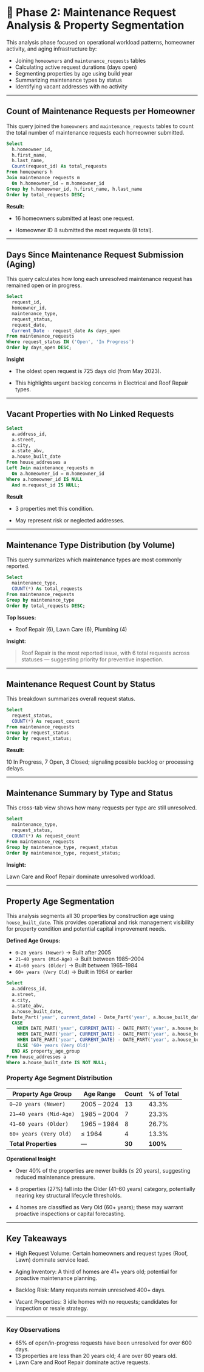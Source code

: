 # 🧾 Phase 2: Maintenance Request Analysis & Property Segmentation

This analysis phase focused on operational workload patterns, homeowner activity, and aging infrastructure by:

- Joining `homeowners` and `maintenance_requests` tables
- Calculating active request durations (days open)
- Segmenting properties by age using build year
- Summarizing maintenance types by status
- Identifying vacant addresses with no activity

---

## Count of Maintenance Requests per Homeowner

This query joined the `homeowners` and `maintenance_requests` tables to count the total number of maintenance requests each homeowner submitted.

```sql
Select
  h.homeowner_id,
  h.first_name,
  h.last_name,
  Count(request_id) As total_requests
From homeowners h
Join maintenance_requests m
  On h.homeowner_id = m.homeowner_id
Group by h.homeowner_id, h.first_name, h.last_name
Order by total_requests DESC;
```

**Result:**

- 16 homeowners submitted at least one request.

- Homeowner ID 8 submitted the most requests (8 total).

---

## Days Since Maintenance Request Submission (Aging)

This query calculates how long each unresolved maintenance request has remained open or in progress.

```sql
Select
  request_id,
  homeowner_id,
  maintenance_type,
  request_status,
  request_date,
  Current_Date - request_date As days_open
From maintenance_requests
Where request_status IN ('Open', 'In Progress')
Order by days_open DESC;
```

**Insight**

- The oldest open request is 725 days old (from May 2023).

- This highlights urgent backlog concerns in Electrical and Roof Repair types.

---

## Vacant Properties with No Linked Requests

```sql
Select
  a.address_id,
  a.street,
  a.city,
  a.state_abv,
  a.house_built_date
From house_addresses a
Left Join maintenance_requests m
  On a.homeowner_id = m.homeowner_id
Where a.homeowner_id IS NULL
  And m.request_id IS NULL;
```

**Result**

- 3 properties met this condition.
  
- May represent risk or neglected addresses.

---

## Maintenance Type Distribution (by Volume)

This query summarizes which maintenance types are most commonly reported.

```sql
Select
  maintenance_type,
  COUNT(*) As total_requests
From maintenance_requests
Group by maintenance_type
Order By total_requests DESC;
```

**Top Issues:**

- Roof Repair (6), Lawn Care (6), Plumbing (4)

**Insight:** 

> Roof Repair is the most reported issue, with 6 total requests across statuses — suggesting priority for preventive inspection.


---

## Maintenance Request Count by Status

This breakdown summarizes overall request status.

```sql
Select
  request_status,
  COUNT(*) As request_count
From maintenance_requests
Group by request_status
Order by request_status;
```

**Result:**

10 In Progress, 7 Open, 3 Closed; signaling possible backlog or processing delays.

---

## Maintenance Summary by Type and Status

This cross-tab view shows how many requests per type are still unresolved.

```sql
Select
  maintenance_type,
  request_status,
  COUNT(*) As request_count
From maintenance_requests
Group by maintenance_type, request_status
Order By maintenance_type, request_status;
```

**Insight:**

Lawn Care and Roof Repair dominate unresolved workload.

---

## Property Age Segmentation

This analysis segments all 30 properties by construction age using `house_built_date`. This provides operational and risk management visibility for property condition and potential capital improvement needs.

**Defined Age Groups:**

- `0–20 years (Newer)` → Built after 2005
- `21–40 years (Mid-Age)` → Built between 1985–2004
- `41–60 years (Older)` → Built between 1965–1984
- `60+ years (Very Old)` → Built in 1964 or earlier

```sql
Select
  a.address_id,
  a.street,
  a.city,
  a.state_abv,
  a.house_built_date,
  Date_Part('year', current_date) - Date_Part('year', a.house_built_date) As property_age,
  CASE
    WHEN DATE_PART('year', CURRENT_DATE) - DATE_PART('year', a.house_built_date) <= 20 THEN '0-20 years (Newer)'
    WHEN DATE_PART('year', CURRENT_DATE) - DATE_PART('year', a.house_built_date) BETWEEN 21 AND 40 THEN '21-40 years (Mid-Age)'
    WHEN DATE_PART('year', CURRENT_DATE) - DATE_PART('year', a.house_built_date) BETWEEN 41 AND 60 THEN '41-60 years (Older)'
    ELSE '60+ years (Very Old)'
  END AS property_age_group
From house_addresses a
Where a.house_built_date IS NOT NULL;
```

### Property Age Segment Distribution


| Property Age Group        | Age Range        | Count | % of Total |
|---------------------------|------------------|-------|------------|
| `0–20 years (Newer)`      | 2005 – 2024      | 13    | 43.3%      |
| `21–40 years (Mid-Age)`   | 1985 – 2004      | 7     | 23.3%      |
| `41–60 years (Older)`     | 1965 – 1984      | 8     | 26.7%      |
| `60+ years (Very Old)`    | ≤ 1964           | 4     | 13.3%      |
| **Total Properties**      | —                | **30**| **100%**   |


**Operational Insight** 

- Over 40% of the properties are newer builds (≤ 20 years), suggesting reduced maintenance pressure.

- 8 properties (27%) fall into the Older (41–60 years) category, potentially nearing key structural lifecycle thresholds.

- 4 homes are classified as Very Old (60+ years); these may warrant proactive inspections or capital forecasting.

---

## Key Takeaways

- High Request Volume: Certain homeowners and request types (Roof, Lawn) dominate service load.

- Aging Inventory: A third of homes are 41+ years old;  potential for proactive maintenance planning.

- Backlog Risk: Many requests remain unresolved 400+ days.

- Vacant Properties: 3 idle homes with no requests; candidates for inspection or resale strategy.

---

### Key Observations

- 65% of open/in-progress requests have been unresolved for over 600 days.
- 13 properties are less than 20 years old; 4 are over 60 years old.
- Lawn Care and Roof Repair dominate active requests.











